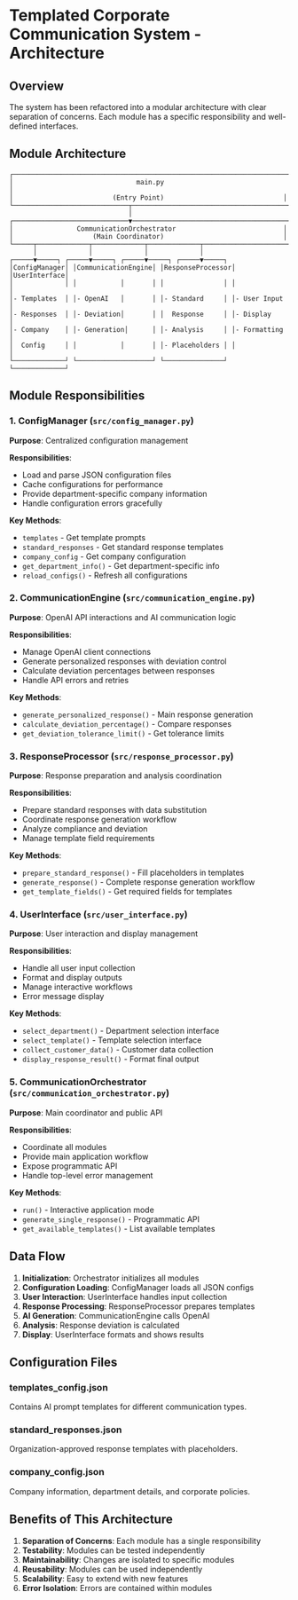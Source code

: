 # Templated Corporate Communication System - Architecture

## Overview

The system has been refactored into a modular architecture with clear separation of concerns. Each module has a specific responsibility and well-defined interfaces.

## Module Architecture

```
┌─────────────────────────────────────────────────────────────────────┐
│                               main.py                               │
│                         (Entry Point)                              │
└─────────────────────────────┬───────────────────────────────────────┘
                              │
┌─────────────────────────────▼───────────────────────────────────────┐
│                CommunicationOrchestrator                           │
│                    (Main Coordinator)                              │
└─────┬─────────────┬─────────────┬─────────────┬─────────────────────┘
      │             │             │             │
┌─────▼─────┐ ┌─────▼─────┐ ┌─────▼─────┐ ┌─────▼─────┐
│ConfigManager│ │CommunicationEngine│ │ResponseProcessor│ │UserInterface│
│             │ │           │       │ │               │ │             │
│- Templates  │ │- OpenAI   │       │ │- Standard     │ │- User Input │
│- Responses  │ │- Deviation│       │ │  Response     │ │- Display    │
│- Company    │ │- Generation│      │ │- Analysis     │ │- Formatting │
│  Config     │ │           │       │ │- Placeholders │ │             │
└─────────────┘ └───────────────────┘ └───────────────┘ └─────────────┘
```

## Module Responsibilities

### 1. ConfigManager (`src/config_manager.py`)
**Purpose**: Centralized configuration management

**Responsibilities**:
- Load and parse JSON configuration files
- Cache configurations for performance
- Provide department-specific company information
- Handle configuration errors gracefully

**Key Methods**:
- `templates` - Get template prompts
- `standard_responses` - Get standard response templates
- `company_config` - Get company configuration
- `get_department_info()` - Get department-specific info
- `reload_configs()` - Refresh all configurations

### 2. CommunicationEngine (`src/communication_engine.py`)
**Purpose**: OpenAI API interactions and AI communication logic

**Responsibilities**:
- Manage OpenAI client connections
- Generate personalized responses with deviation control
- Calculate deviation percentages between responses
- Handle API errors and retries

**Key Methods**:
- `generate_personalized_response()` - Main response generation
- `calculate_deviation_percentage()` - Compare responses
- `get_deviation_tolerance_limit()` - Get tolerance limits

### 3. ResponseProcessor (`src/response_processor.py`)
**Purpose**: Response preparation and analysis coordination

**Responsibilities**:
- Prepare standard responses with data substitution
- Coordinate response generation workflow
- Analyze compliance and deviation
- Manage template field requirements

**Key Methods**:
- `prepare_standard_response()` - Fill placeholders in templates
- `generate_response()` - Complete response generation workflow
- `get_template_fields()` - Get required fields for templates

### 4. UserInterface (`src/user_interface.py`)
**Purpose**: User interaction and display management

**Responsibilities**:
- Handle all user input collection
- Format and display outputs
- Manage interactive workflows
- Error message display

**Key Methods**:
- `select_department()` - Department selection interface
- `select_template()` - Template selection interface
- `collect_customer_data()` - Customer data collection
- `display_response_result()` - Format final output

### 5. CommunicationOrchestrator (`src/communication_orchestrator.py`)
**Purpose**: Main coordinator and public API

**Responsibilities**:
- Coordinate all modules
- Provide main application workflow
- Expose programmatic API
- Handle top-level error management

**Key Methods**:
- `run()` - Interactive application mode
- `generate_single_response()` - Programmatic API
- `get_available_templates()` - List available templates

## Data Flow

1. **Initialization**: Orchestrator initializes all modules
2. **Configuration Loading**: ConfigManager loads all JSON configs
3. **User Interaction**: UserInterface handles input collection
4. **Response Processing**: ResponseProcessor prepares templates
5. **AI Generation**: CommunicationEngine calls OpenAI
6. **Analysis**: Response deviation is calculated
7. **Display**: UserInterface formats and shows results

## Configuration Files

### templates_config.json
Contains AI prompt templates for different communication types.

### standard_responses.json
Organization-approved response templates with placeholders.

### company_config.json
Company information, department details, and corporate policies.

## Benefits of This Architecture

1. **Separation of Concerns**: Each module has a single responsibility
2. **Testability**: Modules can be tested independently
3. **Maintainability**: Changes are isolated to specific modules
4. **Reusability**: Modules can be used independently
5. **Scalability**: Easy to extend with new features
6. **Error Isolation**: Errors are contained within modules